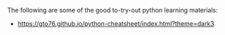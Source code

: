 The following are some of the good to-try-out python learning materials:
- https://gto76.github.io/python-cheatsheet/index.html?theme=dark3
